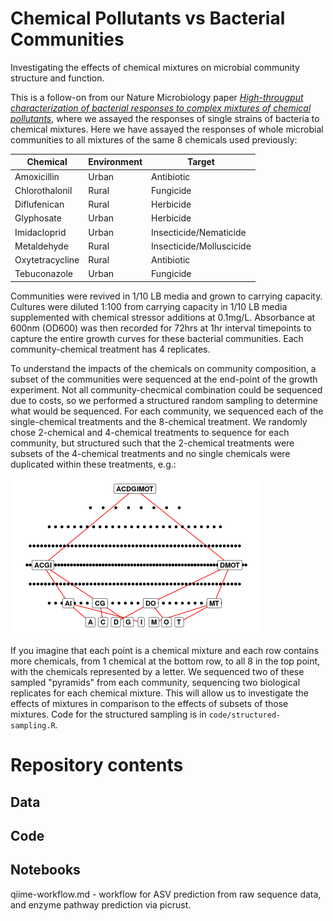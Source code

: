 # Chemical Pollutants vs Bacterial Communities
Investigating the effects of chemical mixtures on microbial community structure and function.

This is a follow-on from our Nature Microbiology paper [*High-througput characterization of bacterial responses to complex mixtures of chemical pollutants*](https://doi.org/10.1038/s41564-024-01626-9), where we assayed the responses of single strains of bacteria to chemical mixtures. Here we have assayed the responses of whole microbial communities to all mixtures of the same 8 chemicals used previously:

| Chemical      | Environment | Target  |
| ----------- | ----------- | --------- |
| Amoxicillin | Urban | Antibiotic |
| Chlorothalonil | Rural | Fungicide |
| Diflufenican | Rural | Herbicide |
| Glyphosate | Urban | Herbicide |
| Imidacloprid | Urban | Insecticide/Nematicide |
| Metaldehyde | Rural | Insecticide/Molluscicide |
| Oxytetracycline | Rural | Antibiotic |
| Tebuconazole | Urban | Fungicide |


Communities were revived in 1/10 LB media and grown to carrying capacity. Cultures were diluted 1:100 from carrying capacity in 1/10 LB media supplemented with chemical stressor additions at 0.1mg/L. Absorbance at 600nm (OD600) was then recorded for 72hrs at 1hr interval timepoints to capture the entire growth curves for these bacterial communities. Each community-chemical treatment has 4 replicates.

To understand the impacts of the chemicals on community composition, a subset of the communities were sequenced at the end-point of the growth experiment. Not all community-checmical combination could be sequenced due to costs, so we performed a structured random sampling to determine what would be sequenced. For each community, we sequenced each of the single-chemical treatments and the 8-chemical treatment. We randomly chose 2-chemical and 4-chemical treatments to sequence for each community, but structured such that the 2-chemical treatments were subsets of the 4-chemical treatments and no single chemicals were duplicated within these treatments, e.g.:

![](images/sample-network.png)

If you imagine that each point is a chemical mixture and each row contains more chemicals, from 1 chemical at the bottom row, to all 8 in the top point, with the chemicals represented by a letter. We sequenced two of these sampled "pyramids" from each community, sequencing two biological replicates for each chemical mixture. This will allow us to investigate the effects of mixtures in comparison to the effects of subsets of those mixtures. Code for the structured sampling is in ```code/structured-sampling.R```.

# Repository contents

## Data

## Code

## Notebooks

qiime-workflow.md - workflow for ASV prediction from raw sequence data, and enzyme pathway prediction via picrust.